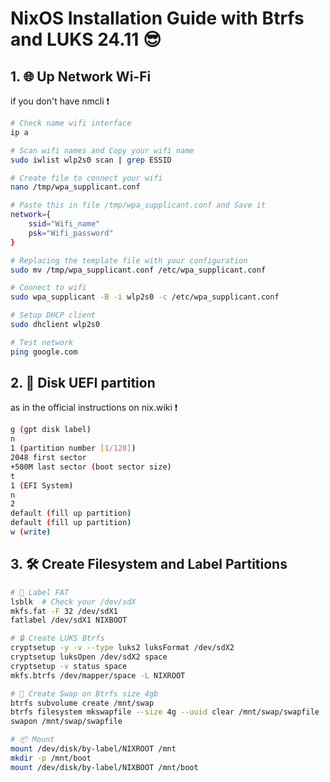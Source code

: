 # NixOS Installation Guide with Btrfs and LUKS 24.11 😎

## 1. 🌐 Up Network Wi-Fi 

if you don't have nmcli ❗

```sh
# Check name wifi interface
ip a 

# Scan wifi names and Copy your wifi name
sudo iwlist wlp2s0 scan | grep ESSID

# Create file to connect your wifi
nano /tmp/wpa_supplicant.conf

# Paste this in file /tmp/wpa_supplicant.conf and Save it
network={
    ssid="Wifi_name"
    psk="Wifi_password"
}

# Replacing the template file with your configuration 
sudo mv /tmp/wpa_supplicant.conf /etc/wpa_supplicant.conf

# Connect to wifi 
sudo wpa_supplicant -B -i wlp2s0 -c /etc/wpa_supplicant.conf

# Setup DHCP client  
sudo dhclient wlp2s0

# Test network 
ping google.com
```

## 2. 📀 Disk UEFI partition 

as in the official instructions on nix.wiki ❗

```sh
g (gpt disk label)
n
1 (partition number [1/128])
2048 first sector
+500M last sector (boot sector size)
t
1 (EFI System)
n
2
default (fill up partition)
default (fill up partition)
w (write)
```

## 3. 🛠️ Create Filesystem and Label Partitions  


```sh
# 📀 Label FAT  
lsblk  # Check your /dev/sdX
mkfs.fat -F 32 /dev/sdX1  
fatlabel /dev/sdX1 NIXBOOT  

# 🔒 Create LUKS Btrfs  
cryptsetup -y -v --type luks2 luksFormat /dev/sdX2  
cryptsetup luksOpen /dev/sdX2 space  
cryptsetup -v status space  
mkfs.btrfs /dev/mapper/space -L NIXROOT  

# 🔄 Create Swap on Btrfs size 4gb 
btrfs subvolume create /mnt/swap  
btrfs filesystem mkswapfile --size 4g --uuid clear /mnt/swap/swapfile  
swapon /mnt/swap/swapfile  

# 📦 Mount 
mount /dev/disk/by-label/NIXROOT /mnt  
mkdir -p /mnt/boot  
mount /dev/disk/by-label/NIXBOOT /mnt/boot  
```
